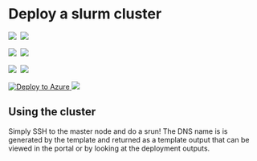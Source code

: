 # Deploy a slurm cluster

<IMG SRC="https://azbotstorage.blob.core.windows.net/badges/slurm/PublicLastTestDate.svg" />&nbsp;
<IMG SRC="https://azbotstorage.blob.core.windows.net/badges/slurm/PublicDeployment.svg" />&nbsp;

<IMG SRC="https://azbotstorage.blob.core.windows.net/badges/slurm/FairfaxLastTestDate.svg" />&nbsp;
<IMG SRC="https://azbotstorage.blob.core.windows.net/badges/slurm/FairfaxDeployment.svg" />&nbsp;

<IMG SRC="https://azbotstorage.blob.core.windows.net/badges/slurm/BestPracticeResult.svg" />&nbsp;
<IMG SRC="https://azbotstorage.blob.core.windows.net/badges/slurm/CredScanResult.svg" />&nbsp;

<a href="https://portal.azure.com/#create/Microsoft.Template/uri/https%3A%2F%2Fraw.githubusercontent.com%2FAzure%2Fazure-quickstart-templates%2Fmaster%2Fslurm%2Fazuredeploy.json" target="_blank">
   <img alt="Deploy to Azure" src="http://azuredeploy.net/deploybutton.png"/>
</a>
<a href="http://armviz.io/#/?load=https%3A%2F%2Fraw.githubusercontent.com%2FAzure%2Fazure-quickstart-templates%2Fmaster%2Fslurm%2Fazuredeploy.json" target="_blank">
    <img src="http://armviz.io/visualizebutton.png"/>
</a>

## Using the cluster

Simply SSH to the master node and do a srun! The DNS name is is generated by the template and returned as a template output that can be viewed in the portal or by looking at the deployment outputs.
